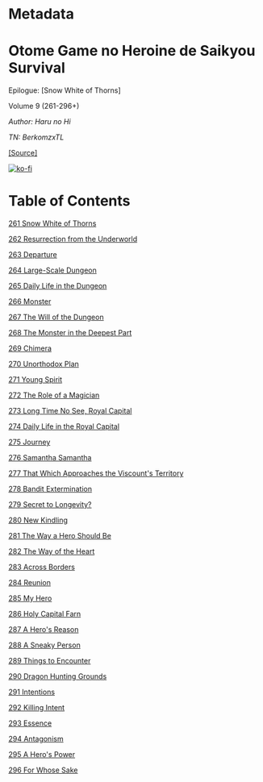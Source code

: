 # Metadata

# Otome Game no Heroine de Saikyou Survival  
  
Epilogue: \[Snow White of Thorns\]  
  
Volume 9 (261-296+)

_Author:_   _Haru no Hi_

_TN: BerkomzxTL_

[\[Source\]](https://ncode.syosetu.com/n1391fj/)


[![ko-fi](https://ko-fi.com/img/githubbutton_sm.svg)](https://ko-fi.com/I2I117SQUE)



# Table of Contents

[261 Snow White of Thorns](./chapters/section_0001.md)

[262 Resurrection from the Underworld](./chapters/section_0002.md)

[263 Departure](./chapters/section_0003.md)

[264 Large-Scale Dungeon](./chapters/section_0004.md)

[265 Daily Life in the Dungeon](./chapters/section_0005.md)

[266 Monster](./chapters/section_0006.md)

[267 The Will of the Dungeon](./chapters/section_0007.md)

[268 The Monster in the Deepest Part](./chapters/section_0008.md)

[269 Chimera](./chapters/section_0009.md)

[270 Unorthodox Plan](./chapters/section_0010.md)

[271 Young Spirit](./chapters/section_0011.md)

[272 The Role of a Magician](./chapters/section_0012.md)

[273 Long Time No See, Royal Capital](./chapters/section_0013.md)

[274 Daily Life in the Royal Capital](./chapters/section_0014.md)

[275 Journey](./chapters/section_0015.md)

[276 Samantha Samantha](./chapters/section_0016.md)

[277 That Which Approaches the Viscount's Territory](./chapters/section_0017.md)

[278 Bandit Extermination](./chapters/section_0018.md)

[279 Secret to Longevity?](./chapters/section_0019.md)

[280 New Kindling](./chapters/section_0020.md)

[281 The Way a Hero Should Be](./chapters/section_0021.md)

[282 The Way of the Heart](./chapters/section_0022.md)

[283 Across Borders](./chapters/section_0023.md)

[284 Reunion](./chapters/section_0024.md)

[285 My Hero](./chapters/section_0025.md)

[286 Holy Capital Farn](./chapters/section_0026.md)

[287 A Hero's Reason](./chapters/section_0027.md)

[288 A Sneaky Person](./chapters/section_0028.md)

[289 Things to Encounter](./chapters/section_0029.md)

[290 Dragon Hunting Grounds](./chapters/section_0030.md)

[291 Intentions](./chapters/section_0031.md)

[292 Killing Intent](./chapters/section_0032.md)

[293 Essence](./chapters/section_0033.md)

[294 Antagonism](./chapters/section_0034.md)

[295 A Hero's Power](./chapters/section_0035.md)

[296 For Whose Sake](./chapters/section_0036.md)